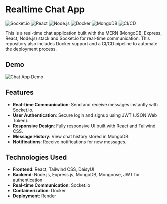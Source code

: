 # Realtime Chat App

![Socket.io](https://img.shields.io/badge/Socket.io-Real--time-green)
![React](https://img.shields.io/badge/React-Frontend-blue)
![Node.js](https://img.shields.io/badge/Node.js-Backend-green)
![Docker](https://img.shields.io/badge/Docker-Containerization-blue)
![MongoDB](https://img.shields.io/badge/MongoDB-Database-yellowgreen)
![CI/CD](https://img.shields.io/badge/CI%2FCD-GitHub%20Actions-yellow)

This is a real-time chat application built with the MERN (MongoDB, Express, React, Node.js) stack and Socket.io for real-time communication. This repository also includes Docker support and a CI/CD pipeline to automate the deployment process.

## Demo

![Chat App Demo](gif/chatt.gif)

## Features

- **Real-time Communication**: Send and receive messages instantly with Socket.io.
- **User Authentication**: Secure login and signup using JWT (JSON Web Token).
- **Responsive Design**: Fully responsive UI built with React and Tailwind CSS.
- **Message History**: View chat history stored in MongoDB.
- **Notifications**: Receive notifications for new messages.

## Technologies Used

- **Frontend**: React, Tailwind CSS, DaisyUI
- **Backend**: Node.js, Express.js, MongoDB, Mongoose, JWT for authentication
- **Real-time Communication**: Socket.io
- **Containerization**: Docker
- **Deployment**: Render
